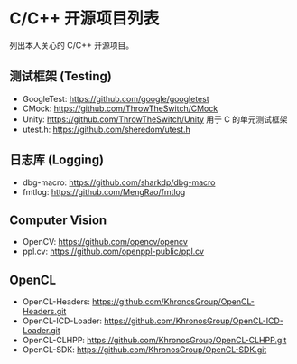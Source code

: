 # C/C++ 开源项目列表

列出本人关心的 C/C++ 开源项目。

## 测试框架 (Testing)

- GoogleTest: https://github.com/google/googletest
- CMock: https://github.com/ThrowTheSwitch/CMock
- Unity: https://github.com/ThrowTheSwitch/Unity  用于 C 的单元测试框架
- utest.h: https://github.com/sheredom/utest.h 

## 日志库 (Logging)
- dbg-macro: https://github.com/sharkdp/dbg-macro
- fmtlog: https://github.com/MengRao/fmtlog

## Computer Vision
- OpenCV: https://github.com/opencv/opencv
- ppl.cv: https://github.com/openppl-public/ppl.cv

## OpenCL
- OpenCL-Headers: https://github.com/KhronosGroup/OpenCL-Headers.git
- OpenCL-ICD-Loader: https://github.com/KhronosGroup/OpenCL-ICD-Loader.git
- OpenCL-CLHPP: https://github.com/KhronosGroup/OpenCL-CLHPP.git
- OpenCL-SDK: https://github.com/KhronosGroup/OpenCL-SDK.git